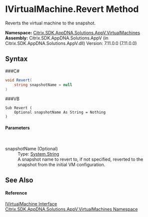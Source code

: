 # IVirtualMachine.Revert Method 
 

Reverts the virtual machine to the snapshot.

**Namespace:**&nbsp;<a href="N_Citrix_SDK_AppDNA_Solutions_AppV_VirtualMachines">Citrix.SDK.AppDNA.Solutions.AppV.VirtualMachines</a><br />**Assembly:**&nbsp;Citrix.SDK.AppDNA.Solutions.AppV (in Citrix.SDK.AppDNA.Solutions.AppV.dll) Version: 7.11.0.0 (7.11.0.0)

## Syntax

###C#
```csharp
void Revert(
	string snapshotName = null
)
```

###VB
```vbnet
Sub Revert ( 
	Optional snapshotName As String = Nothing
)
```


#### Parameters
&nbsp;<dl><dt>snapshotName (Optional)</dt><dd>Type: <a href="http://msdn2.microsoft.com/en-us/library/s1wwdcbf" target="_blank">System.String</a><br />A snapshot name to revert to, if not specified, reverted to the snapshot from the initial VM configuration.</dd></dl>

## See Also


#### Reference
<a href="T_Citrix_SDK_AppDNA_Solutions_AppV_VirtualMachines_IVirtualMachine">IVirtualMachine Interface</a><br /><a href="N_Citrix_SDK_AppDNA_Solutions_AppV_VirtualMachines">Citrix.SDK.AppDNA.Solutions.AppV.VirtualMachines Namespace</a><br />